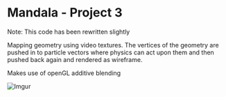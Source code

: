# Mandala - Project 3

Note: This code has been rewritten slightly 

Mapping geometry using video textures. The vertices of the geometry are pushed in to particle vectors where physics can act upon them and then pushed back again and rendered as wireframe.

Makes use of openGL additive blending

![Imgur](http://i.imgur.com/KPPmOXR.jpg)




